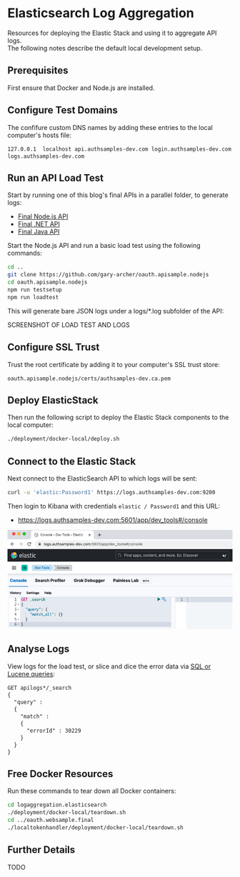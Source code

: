 # Elasticsearch Log Aggregation

Resources for deploying the Elastic Stack and using it to aggregate API logs.\
The following notes describe the default local development setup.

## Prerequisites

First ensure that Docker and Node.js are installed.

## Configure Test Domains

The confifure custom DNS names by adding these entries to the local computer's hosts file:

```text
127.0.0.1  localhost api.authsamples-dev.com login.authsamples-dev.com logs.authsamples-dev.com
```

## Run an API Load Test

Start by running one of this blog's final APIs in a parallel folder, to generate logs:

- [Final Node.js API](https://github.com/gary-archer/oauth.apisample.nodejs)
- [Final .NET API](https://github.com/gary-archer/oauth.apisample.netcore)
- [Final Java API](https://github.com/gary-archer/oauth.apisample.javaspringboot)

Start the Node.js API and run a basic load test using the following commands:

```bash
cd ..
git clone https://github.com/gary-archer/oauth.apisample.nodejs
cd oauth.apisample.nodejs
npm run testsetup
npm run loadtest
```

This will generate bare JSON logs under a logs/*.log subfolder of the API:

SCREENSHOT OF LOAD TEST AND LOGS

## Configure SSL Trust

Trust the root certificate by adding it to your computer's SSL trust store:

```text
oauth.apisample.nodejs/certs/authsamples-dev.ca.pem
```

## Deploy ElasticStack

Then run the following script to deploy the Elastic Stack components to the local computer:

```bash
./deployment/docker-local/deploy.sh
```

## Connect to the Elastic Stack

Next connect to the ElasticSearch API to which logs will be sent:

```bash
curl -u 'elastic:Password1' https://logs.authsamples-dev.com:9200
```

Then login to Kibana with credentials `elastic / Password1` and this URL:

- https://logs.authsamples-dev.com:5601/app/dev_tools#/console

![Kibana UI](./doc/kibana.png)

## Analyse Logs

View logs for the load test, or slice and dice the error data via [SQL or Lucene queries](https://authguidance.com/api-technical-support-analysis/):

```text
GET apilogs*/_search
{ 
  "query" :
  {
    "match" :
    {
      "errorId" : 30229
    }
  }
}
```

## Free Docker Resources

Run these commands to tear down all Docker containers:

```bash
cd logaggregation.elasticsearch
./deployment/docker-local/teardown.sh
cd ../oauth.websample.final
./localtokenhandler/deployment/docker-local/teardown.sh
```

## Further Details

TODO